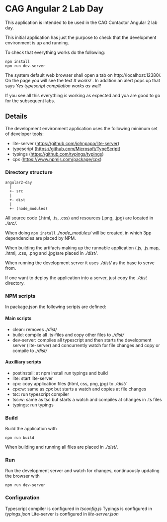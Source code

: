 CAG Angular 2 Lab Day
=====================
This application is intended to be used in the CAG Contactor Angular 2 lab day.

This initial application has just the purpose to check that the development environment is up and running. 

To check that everything works do the following:

    npm install
    npm run dev-server
    
The system default web browser shall open a tab on http://localhost:12380/.
On the page you will see the text _It works!_ . 
In addition an alert pops up that says _Yes typescript compilation works as well!_

If you see all this everything is working as expected and yoa are good to go for the subsequent labs.

Details
-------

The development environment application uses the following minimum set of developer tools:

- lite-server (https://github.com/johnpapa/lite-server)
- typescript (https://github.com/Microsoft/TypeScript)
- typings (https://github.com/typings/typings)
- cpx (https://www.npmjs.com/package/cpx)

### Directory structure

    angular2-day 
      |
      +- src
      |
      +- dist
      |
      +- (node_modules)
              
All source code (.html, .ts, .css) and resources (.png, .jpg) are located in _./src/_.

When doing `npm install` _./node_modules/_ will be created, in which 3pp dependencies are placed by NPM.

When building the artifacts making up the runnable application (.js, .js.map, .html, .css, .png and .jpg)are placed in _./dist/_.

When running the development server it uses _./dist/_ as the base to serve from.

If one want to deploy the application into a server, just copy the _./dist_ directory.

### NPM scripts
In package.json the following scripts are defined:

#### Main scripts

- clean: removes _./dist/_ 
- build: compile all .ts-files and copy other files to _./dist/_
- dev-server: compiles all typescript and then starts the development 
  server (lite-server) and concurrently watch for file changes and copy 
  or compile to _./dist/_

#### Auxilliary scripts

- postinstall: at npm install run typings and build
- lite: start lite-server
- cpx: copy application files (html, css, png, jpg) to _./dist/_ 
- cpx:w: same as _cpx_ but starts a watch and copies at file changes 
- tsc: run typescript compiler
- tsc:w: same as tsc but starts a watch and compiles at changes in .ts files
- typings: run typings

### Build
Build the application with

    npm run build
    
When building and running all files are placed in _./dist/_.

### Run
Run the development server and watch for changes, continuously updating the browser with

    npm run dev-server

### Configuration
Typescript compiler is configured in _tsconfig.js_
Typings is configured in _typings.json_
Lite-server is configured in _lite-server.json_

